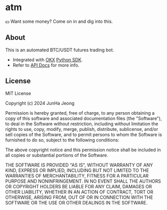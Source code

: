 # atm

💵 Want some money? Come on in and dig into this.

## About

This is an automated BTC/USDT futures trading bot.

- Integrated with [OKX](https://www.okx.com/) [Python SDK](https://www.okx.com/docs-v5/en/#overview-api-resources-and-support).
- Refer to [API Docs](https://www.okx.com/docs-v5/en/#overview-api-resources-and-support) for more info.

## License

MIT License

Copyright (c) 2024 JunHa Jeong

Permission is hereby granted, free of charge, to any person obtaining a copy
of this software and associated documentation files (the "Software"), to deal
in the Software without restriction, including without limitation the rights
to use, copy, modify, merge, publish, distribute, sublicense, and/or sell
copies of the Software, and to permit persons to whom the Software is
furnished to do so, subject to the following conditions:

The above copyright notice and this permission notice shall be included in all
copies or substantial portions of the Software.

THE SOFTWARE IS PROVIDED "AS IS", WITHOUT WARRANTY OF ANY KIND, EXPRESS OR
IMPLIED, INCLUDING BUT NOT LIMITED TO THE WARRANTIES OF MERCHANTABILITY,
FITNESS FOR A PARTICULAR PURPOSE AND NONINFRINGEMENT. IN NO EVENT SHALL THE
AUTHORS OR COPYRIGHT HOLDERS BE LIABLE FOR ANY CLAIM, DAMAGES OR OTHER
LIABILITY, WHETHER IN AN ACTION OF CONTRACT, TORT OR OTHERWISE, ARISING FROM,
OUT OF OR IN CONNECTION WITH THE SOFTWARE OR THE USE OR OTHER DEALINGS IN THE
SOFTWARE.
